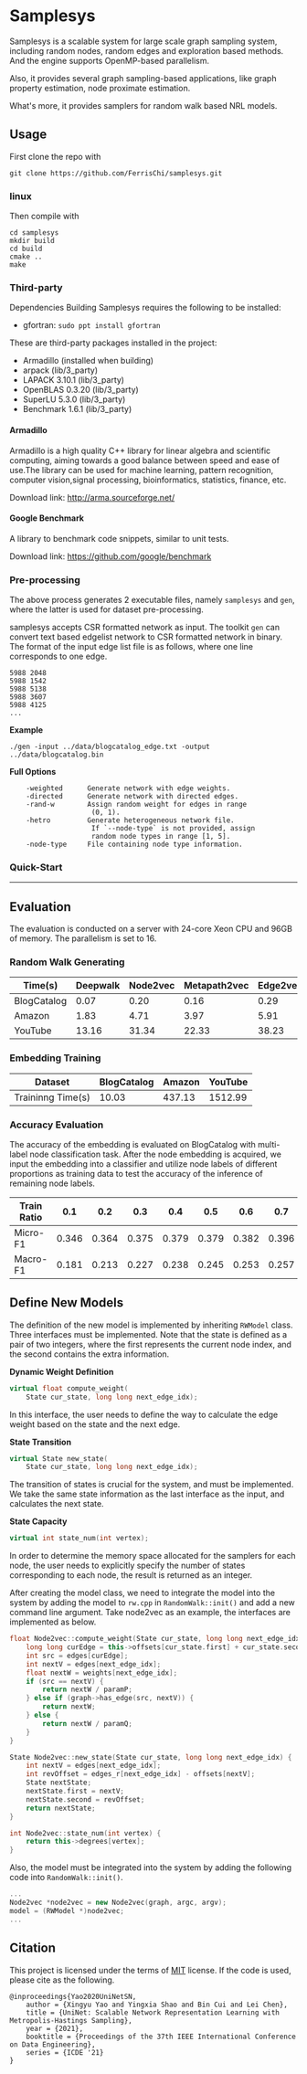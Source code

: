 # Samplesys

Samplesys is a scalable system for large scale graph sampling system, including random nodes, random edges and exploration based methods. And the engine supports OpenMP-based parallelism.

Also, it provides several graph sampling-based applications, like graph property estimation, node proximate estimation.

What's more, it provides samplers for random walk based NRL models.

## Usage

First clone the repo with

```shell
git clone https://github.com/FerrisChi/samplesys.git
```

### linux

Then compile with

```shell
cd samplesys
mkdir build
cd build
cmake ..
make
```

### Third-party
Dependencies
Building Samplesys requires the following to be installed:
* gfortran: `sudo ppt install gfortran`

These are third-party packages installed in the project:
* Armadillo (installed when building)
* arpack (lib/3_party)
* LAPACK 3.10.1 (lib/3_party)
* OpenBLAS 0.3.20 (lib/3_party)
* SuperLU 5.3.0 (lib/3_party)
* Benchmark 1.6.1 (lib/3_party)

#### Armadillo
Armadillo is a high quality C++ library for linear algebra and scientific computing, aiming towards a good balance between speed and 
ease of use.The library can be used for machine learning, pattern recognition, computer vision,signal processing, 
bioinformatics, statistics, finance, etc.


Download link: http://arma.sourceforge.net/

#### Google Benchmark
A library to benchmark code snippets, similar to unit tests.

Download link: https://github.com/google/benchmark


### Pre-processing

The above process generates 2 executable files, namely `samplesys` and `gen`, where the latter is used for dataset pre-processing.

samplesys accepts CSR formatted network as input. The toolkit `gen` can convert text based edgelist network to CSR formatted network in binary. The format of the input edge list file is as follows, where one line corresponds to one edge.

```
5988 2048
5988 1542
5988 5138
5988 3607
5988 4125
...
```

**Example**

```shell
./gen -input ../data/blogcatalog_edge.txt -output ../data/blogcatalog.bin
```

**Full Options**

```
    -weighted      Generate network with edge weights.
    -directed      Generate network with directed edges.
    -rand-w        Assign random weight for edges in range
                    (0, 1).
    -hetro         Generate heterogeneous network file.
                    If `--node-type` is not provided, assign
                    random node types in range [1, 5].
    -node-type     File containing node type information.
```

### Quick-Start

[//]: # (We use _random node sampling_ as an example.)

[//]: # (```shell)

[//]: # (./samplesys -sample -rn -input data/blogcatalog.bin -percent 0.5)

[//]: # (```)

[//]: # (According to the above command, samplesys executes random node sampling method and generate subgraph for network. The output file is formatted in form of edge list in `output/sample.txt`.)

[//]: # (**General Settings**)

[//]: # (* `-input` Input CSR formatted network dataset.)

[//]: # (* `-output` Output sampled network in form of edge list, `output/sample.txt` in default.)

[//]: # (* `-directed` Network is directed, otherwise the network is undirected.)

[//]: # (* `-sample`, `-analysis` Choose the action to be done with graph.)

[//]: # (* `-rn`,`-rdn`,`prn` Choose node based sampling methods. Each corresponds to random node,.)

[//]: # (* `re`,`rne`,`hrne`,`ties`,`pies` Choose edge based sampling methods. Each corresponds to )

[//]: # (* `dfs`,`bfs`,`sb`,`ff` Choose exploration based sampling methods. Each corresponds to )

[//]: # (* `-percent` Ratio of sample towards the origin network.)

[//]: # (* `-debug` Print debug message.)

[//]: # (**Model-Specific Options**)

[//]: # (- `-hybp` Ratio of algorithm A used in HRNE sampling methods.)

[//]: # (- `-start` Specify start node for exploration based sampling methods.)

[//]: # (- `-maxneighbor` Number of max neighbors chosen in Snow Ball sampling methods.)

[//]: # (- `forward` Probability of expansion in Forest Fire sampling methods.)

---

## Evaluation

The evaluation is conducted on a server with 24-core Xeon CPU and 96GB of memory. The parallelism is set to 16.

### Random Walk Generating

| Time(s)     | **Deepwalk** | **Node2vec** | **Metapath2vec** | **Edge2vec** | **Fairwalk** |
|-------------|--------------|--------------|------------------|--------------|--------------|
| BlogCatalog | 0.07         | 0.20         | 0.16             | 0.29         | 0.33         |
| Amazon      | 1.83         | 4.71         | 3.97             | 5.91         | 6.31         |
| YouTube     | 13.16        | 31.34        | 22.33            | 38.23        | 43.11        |

### Embedding Training

| Dataset           | BlogCatalog | Amazon | YouTube |
|-------------------|-------------|--------|---------|
| Traininng Time(s) | 10.03       | 437.13 | 1512.99 |

### Accuracy Evaluation

The accuracy of the embedding is evaluated on BlogCatalog with multi-label node classification task. After the node embedding is acquired, we input the embedding into a classifier and utilize node labels of different proportions as training data to test the accuracy of the inference of remaining node labels.

| Train Ratio | 0.1   | 0.2   | 0.3   | 0.4   | 0.5   | 0.6   | 0.7   | 0.8   | 0.9   |
|-------------|-------|-------|-------|-------|-------|-------|-------|-------|-------|
| Micro-F1    | 0.346 | 0.364 | 0.375 | 0.379 | 0.379 | 0.382 | 0.396 | 0.401 | 0.399 |
| Macro-F1    | 0.181 | 0.213 | 0.227 | 0.238 | 0.245 | 0.253 | 0.257 | 0.254 | 0.256 |

## Define New Models

The definition of the new model is implemented by inheriting `RWModel` class. Three interfaces must be implemented.
Note that the state is defined as a pair of two integers, where the first represents the current node index, and the second contains the extra information.

**Dynamic Weight Definition**

```c++
virtual float compute_weight(
    State cur_state, long long next_edge_idx);
```

In this interface, the user needs to define the way to calculate the edge weight based on the state and the next edge.

**State Transition**

```c++
virtual State new_state(
    State cur_state, long long next_edge_idx);
```

The transition of states is crucial for the system, and must be implemented. We take the same state information as the last interface as the input, and calculates the next state.

**State Capacity**

```c++
virtual int state_num(int vertex);
```

In order to determine the memory space allocated for the samplers for each node, the user needs to explicitly specify the number of states corresponding to each node, the result is returned as an integer.

After creating the model class, we need to integrate the model into the system by adding the model to `rw.cpp` in `RandomWalk::init()` and add a new command line argument. Take node2vec as an example, the interfaces are implemented as below.

```c++
float Node2vec::compute_weight(State cur_state, long long next_edge_idx) {
    long long curEdge = this->offsets[cur_state.first] + cur_state.second;
    int src = edges[curEdge];
    int nextV = edges[next_edge_idx];
    float nextW = weights[next_edge_idx];
    if (src == nextV) {
        return nextW / paramP;
    } else if (graph->has_edge(src, nextV)) {
        return nextW;
    } else {
        return nextW / paramQ;
    }
}

State Node2vec::new_state(State cur_state, long long next_edge_idx) {
    int nextV = edges[next_edge_idx];
    int revOffset = edges_r[next_edge_idx] - offsets[nextV];
    State nextState;
    nextState.first = nextV;
    nextState.second = revOffset;
    return nextState;
}

int Node2vec::state_num(int vertex) {
    return this->degrees[vertex];
}
```

Also, the model must be integrated into the system by adding the following code into `RandomWalk::init()`.

```c++
...
Node2vec *node2vec = new Node2vec(graph, argc, argv);
model = (RWModel *)node2vec;
...
```

## Citation

This project is licensed under the terms of [MIT](https://github.com/shaoyx/UniNet/blob/master/LICENSE) license. If the code is used, please cite as the following.

```
@inproceedings{Yao2020UniNetSN,
    author = {Xingyu Yao and Yingxia Shao and Bin Cui and Lei Chen},
    title = {UniNet: Scalable Network Representation Learning with Metropolis-Hastings Sampling},
    year = {2021},
    booktitle = {Proceedings of the 37th IEEE International Conference on Data Engineering},
    series = {ICDE '21}
}
```
